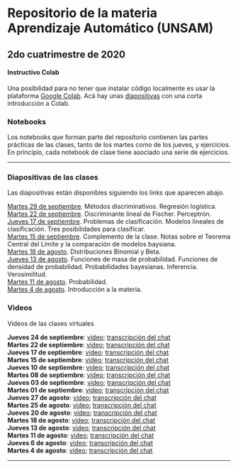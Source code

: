 # Repositorio de la materia Aprendizaje Automático (UNSAM)

## 2do cuatrimestre de 2020

#### Instructivo Colab

Una posibilidad para no tener que instalar código localmente es usar la plataforma [Google Colab](https://colab.research.google.com). Acá hay unas [diapositivas](https://drive.google.com/file/d/1QfcxTrgpElsFVkpLeImfKnxc2EJzZg2J/view?usp=sharing) con una corta introducción a Colab.

### Notebooks

Los notebooks que forman parte del repositorio contienen las partes prácticas de las clases, tanto de los martes como de los jueves, y ejercicios. En principio, cada notebook de clase tiene asociado una serie de ejercicios.

***

### Diapositivas de las clases

Las diapositivas están disponibles siguiendo los links que aparecen abajo.

[Martes 29 de septiembre](https://drive.google.com/file/d/1bu20m78CQnIB48IL7nGF_1U-2PTosOuP). Métodos discriminativos. Regresión logística.</br>
[Martes 22 de septiembre](https://drive.google.com/file/d/1YsvWTqSXAKigWGcCmYq1gFq62sCl7lLE). Discriminante lineal de Fischer. Perceptrón.</br>
[Jueves 17 de septiembre](https://drive.google.com/file/d/13rcgr0-wjcvpYvi6cF3MGPtdN-p2tGzx). Problemas de clasificación. Modelos lineales de clasificación. Tres posibilidades para clasificar.</br>
[Martes 15 de septiembre](https://drive.google.com/file/d/1IwNkiJ9Bq9oRqB_adre9az-ZK3eeEiXV). Complemento de la clase. Notas sobre el Teorema Central del Límite y la comparación de modelos baysiana.</br>
[Martes 18 de agosto](https://drive.google.com/file/d/1HlCfM2AZts8A_mVQGwNOs329WcGNNqLO). Distribuciones Binomial y Beta.</br>
[Jueves 13 de agosto](https://drive.google.com/file/d/1-dzjoESbe3Zx2tmAdrAX6WcGl2Hue0sh/view?usp=sharing). Funciones de masa de probabilidad. Funciones de densidad de probabilidad. Probabilidades bayesianas. Inferencia. Verosimilitud.</br>
[Martes 11 de agosto](https://drive.google.com/file/d/1vcbxPLoSx-BwM1UsM2hZ46JCeXDEiSAW/view?usp=sharing). Probabilidad. </br>
[Martes 4 de agosto](https://drive.google.com/file/d/1xXvc_jrgUXyAgCbXTO26PSla8CApclxY/view?usp=sharing). Introducción a la materia.

### Videos

Videos de las clases virtuales

__Jueves 24 de septiembre__: [video](https://drive.google.com/file/d/1Gf_ZxVKGMZbF_zXkTMQvtSjX5H9HDvMU/view?usp=sharing);
[transcripción del chat](https://drive.google.com/file/d/1jKfAmvrmCTjmMFazI7rHIQ5CeBsB5PGZ/view?usp=sharing)</br>
__Martes 22 de septiembre__: [video](https://drive.google.com/file/d/1Ku_6VXGh_TGdLJsFS7yMLvlTxTKnO5YV/view?usp=sharing);
[transcripción del chat](https://drive.google.com/file/d/1v_MkXTAF1fw9G_QViCXLtmXUJiiJ0qYv/view?usp=sharing)</br>
__Jueves 17 de septiembre__: [video](https://drive.google.com/file/d/1au2FfiA9mgR7PhbcylHUpmMOSXqB5GxA/view?usp=sharing);
[transcripción del chat](https://drive.google.com/file/d/17eV2viCjRpKqtnIKUky-k7xqjnQnAyGr/view?usp=sharing)</br>
__Martes 15 de septiembre__: [video](https://drive.google.com/file/d/1LVXrbsqlYjJfYgykPSxNxuJ8RaPCyQU7/view?usp=sharing);
[transcripción del chat](https://drive.google.com/file/d/1qapJPicSHx-NizBtMf2bcs22OpWD8MxZ/view?usp=sharing)</br>
__Jueves 10 de septiembre__: [video](https://drive.google.com/file/d/1zFppN9WXZoucPONzU6jJxAFulQ6m4R4X/view?usp=sharing);
[transcripción del chat](https://drive.google.com/file/d/18XSzU4lGZGMkI5bLjZkq2V1Y7U-4BYkN/view?usp=sharing)</br>
__Martes 08 de septiembre__: [video](https://drive.google.com/file/d/1vv9bOE6MOXYKq0uqSCL2zp5gog8lwoTh/view?usp=sharing);
[transcripción del chat](https://drive.google.com/file/d/1lmIJl-5YfKBRqiKQaecQq4ttc0GtTEHH/view?usp=sharing)</br>
__Jueves 03 de septiembre__: [video](https://drive.google.com/file/d/1jXjqj9z4Lwgfv3BADxV2qRDU5dMWBGxw/view?usp=sharing);
[transcripción del chat](https://drive.google.com/file/d/1h9N7XXlNL0SRl3J4FS9wlCH-tifYsVxG/view?usp=sharing)</br>
__Martes 01 de septiembre__: [video](https://drive.google.com/file/d/1lIHehpA4Mlxgk8Qv6QYUodgFAcMoz3wT/view?usp=sharing);
[transcripción del chat](https://drive.google.com/file/d/1TtBgYN_OIXAcADVZoxiziNsAhAWY7963/view?usp=sharing)</br>
__Jueves 27 de agosto__: [video](https://drive.google.com/file/d/1tQM7A_SJ6_Dg3XF60B1RP7M5-Ms_5mFw/view?usp=sharing);
[transcripción del chat](https://drive.google.com/file/d/1zamiQ08y3J3Sbg5Ftl_o_fkKFi-FUfBe/view?usp=sharing)</br>
__Martes 25 de agosto__: [video](https://drive.google.com/file/d/1vy4aw0hD7uHDgte2nu3mLCGHYMWxjyhi/view?usp=sharing);
[transcripción del chat](https://drive.google.com/file/d/1ee0_Hk9SaPNPSJXK--X14tAVV28m0486/view?usp=sharing)</br>
__Jueves 20 de agosto__: [video](https://drive.google.com/file/d/17DEpvA60lWGa3mevUzwctTutdiKfOCUh/view?usp=sharing);
[transcripción del chat](https://drive.google.com/file/d/1jeWURqMs84PDFrXhNw32_9Vfe2M-ggUs/view?usp=sharing)</br>
__Martes 18 de agosto__: [video](https://drive.google.com/file/d/1KTVc6UhtN8-ax6rJ3E8ZcwaMKBlXY_Ap/view?usp=sharing);
[transcripción del chat](https://drive.google.com/file/d/1xiG379fqCFMPLNfSRvcjydzAof6DZjhL/view?usp=sharing)</br>
__Jueves 13 de agosto__: [video](https://drive.google.com/file/d/1Uy4Y268G2Bm84s9vtKA3R8YOuKICZEty/view?usp=sharing); [transcripción del chat](https://drive.google.com/file/d/1VjrFvznWL8G0a6mygrKgj9NROFCMgeno/view?usp=sharing)</br>
__Martes 11 de agosto__: [video](https://drive.google.com/file/d/13YULte6knU0TUDcm9t6aspVUV5I6MNhW/view?usp=sharing);
[transcripción del chat](https://drive.google.com/file/d/1OOpHYc4scfQhmz0BAtK-y3r0HeBz1ksA/view?usp=sharing)</br>
__Jueves 6 de agosto__: [video](https://drive.google.com/file/d/1dTzbWaotU1qYbSCyggflRDQgJ85zdNI5/view);
[transcripción del chat](https://drive.google.com/file/d/1N3kGdcUvLy2zrNdYeHWcwWzdfCT_YskN/view)</br>
__Martes 4 de agosto__: [video](https://drive.google.com/file/d/1NgpmD6cZlC9Nj4VNWVxyOiagCXz1j_re/view);
[transcripción del chat](https://drive.google.com/file/d/1AZd_LivN1sdE1QXK9heAAUDvEyG0THRw/view)

---
